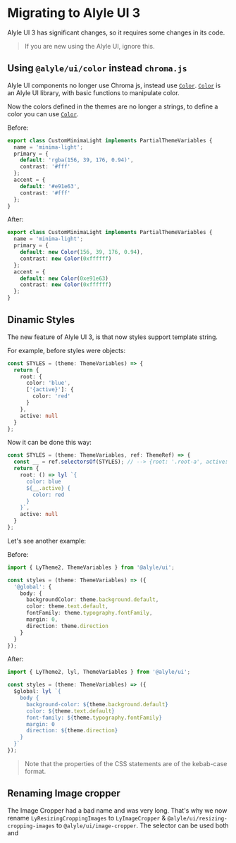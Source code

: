 # Migrating to Alyle UI 3

Alyle UI 3 has significant changes, so it requires some changes in its code.

> If you are new using the Alyle UI, ignore this.

## Using `@alyle/ui/color` instead `chroma.js`

Alyle UI components no longer use Chroma js, instead use [`Color`](./customization/color). [`Color`](./customization/color) is an Alyle UI library, with basic functions to manipulate color.

Now the colors defined in the themes are no longer a strings, to define a color you can use [`Color`](./customization/color).

Before:

```ts
export class CustomMinimaLight implements PartialThemeVariables {
  name = 'minima-light';
  primary = {
    default: 'rgba(156, 39, 176, 0.94)',
    contrast: '#fff'
  };
  accent = {
    default: '#e91e63',
    contrast: '#fff'
  };
}
```

After:

```ts
export class CustomMinimaLight implements PartialThemeVariables {
  name = 'minima-light';
  primary = {
    default: new Color(156, 39, 176, 0.94),
    contrast: new Color(0xffffff)
  };
  accent = {
    default: new Color(0xe91e63)
    contrast: new Color(0xffffff)
  };
}
```

## Dinamic Styles

The new feature of Alyle UI 3, is that now styles support template string.

For example, before styles were objects:

```ts
const STYLES = (theme: ThemeVariables) => {
  return {
    root: {
      color: 'blue',
      ['{active}']: {
        color: 'red'
      }
    },
    active: null
  }
};
```

Now it can be done this way:

```ts
const STYLES = (theme: ThemeVariables, ref: ThemeRef) => {
  const __ = ref.selectorsOf(STYLES); // --> {root: '.root-a', active: '.active-b'}
  return {
    root: () => lyl `{
      color: blue
      ${__.active} {
        color: red
      }
    }`,
    active: null
  }
};
```

Let's see another example:

Before:

```ts
import { LyTheme2, ThemeVariables } from '@alyle/ui';

const styles = (theme: ThemeVariables) => ({
  '@global': {
    body: {
      backgroundColor: theme.background.default,
      color: theme.text.default,
      fontFamily: theme.typography.fontFamily,
      margin: 0,
      direction: theme.direction
    }
  }
});
```
After:

```ts
import { LyTheme2, lyl, ThemeVariables } from '@alyle/ui';

const styles = (theme: ThemeVariables) => ({
  $global: lyl `{
    body {
      background-color: ${theme.background.default}
      color: ${theme.text.default}
      font-family: ${theme.typography.fontFamily}
      margin: 0
      direction: ${theme.direction}
    }
  }`
});
```

> Note that the properties of the CSS statements are of the kebab-case format.

## Renaming Image cropper

The Image Cropper had a bad name and was very long. That's why we now rename `LyResizingCroppingImages` to `LyImageCropper` & `@alyle/ui/resizing-cropping-images` to `@alyle/ui/image-cropper`. The selector can be used both <code class="html"><ly-img-cropper></code> and <code class="html"><ly-image-cropper></code>





